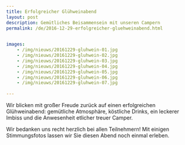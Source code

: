 ```yaml
---
title: Erfolgreicher Glühweinabend
layout: post
description: Gemütliches Beisammensein mit unseren Campern
permalink: /de/2016-12-29-erfolgreicher-gluehweinabend.html

    
images: 
    - /img/nieuws/20161229-gluhwein-01.jpg
    - /img/nieuws/20161229-gluhwein-02.jpg
    - /img/nieuws/20161229-gluhwein-03.jpg
    - /img/nieuws/20161229-gluhwein-04.jpg
    - /img/nieuws/20161229-gluhwein-05.jpg
    - /img/nieuws/20161229-gluhwein-06.jpg
    - /img/nieuws/20161229-gluhwein-07.jpg
    
---
```


Wir blicken mit großer Freude zurück auf einen erfolgreichen Glühweinabend: gemütliche Atmosphäre, köstliche Drinks, ein leckerer Imbiss und die Anwesenheit etlicher treuer Camper.

Wir bedanken uns recht herzlich bei allen Teilnehmern! Mit einigen Stimmungsfotos lassen wir Sie diesen Abend noch einmal erleben.



